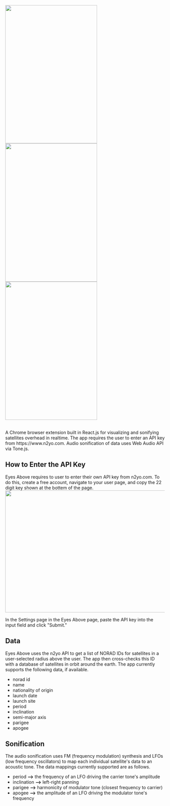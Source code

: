 <img style="float: center;" src="https://user-images.githubusercontent.com/10040486/58818124-558b7880-85fb-11e9-8af1-d5fb0a9ae7bf.png" width="290" height="435"> <img style="float: center;" src="https://user-images.githubusercontent.com/10040486/58818139-5d4b1d00-85fb-11e9-96e7-569d441a5cee.png" width="290" height="435"> <img style="float: center;" src="https://user-images.githubusercontent.com/10040486/58818148-63d99480-85fb-11e9-9185-78ca750d7185.png" width="290" height="435">

<br/>
A Chrome browser extension built in React.js for visualizing and sonifying satellites overhead in realtime. The app requires the user to enter an API key 
from https://www.n2yo.com. Audio sonification of data uses Web Audio API via Tone.js.

## How to Enter the API Key

Eyes Above requires to user to enter their own API key from n2yo.com. To do this, create a free account, navigate to your user page, and copy the 22 digit key shown at the bottem of the page.
<br/>
<img style="float: center;" src="https://user-images.githubusercontent.com/10040486/58820462-afdb0800-8600-11e9-9c1f-01fa1f990f52.jpg"  width="521" height="384">

In the Settings page in the Eyes Above page, paste the API key into the input field and click "Submit."

## Data

Eyes Above uses the n2yo API to get a list of NORAD IDs for satellites in a user-selected radius above the user. The app then cross-checks this ID with a database of satellites in orbit around the earth. 
The app currently supports the following data, if available.

* norad id
* name
* nationality of origin 
* launch date
* launch site
* period
* inclination
* semi-major axis
* parigee
* apogee

## Sonification

The audio sonification uses FM (frequency modulation) synthesis and LFOs (low frequency oscillators) to map each 
individual satellite's data to an acoustic tone. The data mappings currently supported are as follows.

* period <b>--></b> the frequency of an LFO driving the carrier tone's amplitude
* inclination <b>--></b> left-right panning
* parigee <b>--></b> harmonicity of modulator tone (closest frequency to carrier)
* apogee <b>--></b> the amplitude of an LFO driving the modulator tone's frequency
